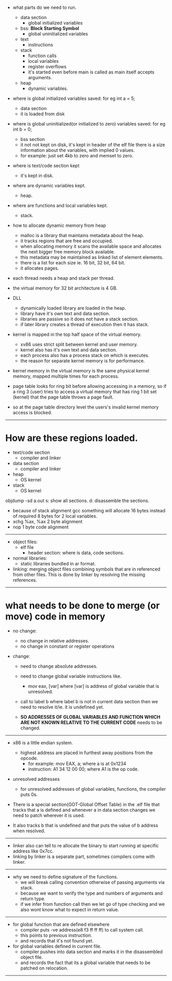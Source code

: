 - what parts do we need to run.
    - data section
        - global initialized variables
    - bss: **Block Starting Symbol**
        - global uninitialized variables
    - text
        - instructions
    - stack
        - function calls
        - local variables
        - register overflows
        - it's started even before main is called as main itself accepts arguments.
    - heap
        - dynamic variables.

- where is global initialized variables saved: for eg int a = 5;
    - data section
    - it is loaded from disk

- where is global uninitialized(or initialized to zero) variables saved: for eg int b = 0;
    - bss section
    - it not not kept on disk, it's kept in header of the elf file there is a size information about the variables, with implied 0 values.
    - for example: just set 4kb to zero and memset to zero.

- where is text/code section kept
    - it's kept in disk.

- where are dynamic variables kept.
    - heap.
- where are functions and local variables kept.
    - stack.

- how to allocate dynamic memory from heap
    - malloc is a library that maintains metadata about the heap.
    - it tracks regions that are free and occupied.
    - when allocating memory it scans the available space and allocates the next bigger free memory block available.
    - this metadata may be maintained as linked list of element elements.
    - there is a list for each size ie. 16 bit, 32 bit, 64 bit.
    - it allocates pages.

- each thread needs a heap and stack per thread.

- the virtual memory for 32 bit architecture is 4 GB.
- DLL
    - dynamically loaded library are loaded in the heap.
    - library have it's own text and data section.
    - libraries are passive so it does not have a stack section.
    - if later library creates a thread of execution then it has stack.


- kernel is mapped in the top half space of the virtual memory.
    - xv86 uses strict split between kernel and user memory.
    - kernel also has it's own text and data section.
    - each process also has a process stack on which is executes.
    - the reason for separate kernel memory is for performance.

- kernel memory in the virtual memory is the same physical kernel memory, mapped multiple times for each process.
- page table looks for ring bit before allowing accessing in a memory, so if a ring 3 (user) tries to access a virtual memory that has ring 1 bit set (kernel) that the page table throws a page fault. 
- so at the page table directory level the users's invalid kernel memory access is blocked.

---
# How are these regions loaded.
-  text/code section
    - compiler and linker
- data section
    - compiler and linker
- heap
    - OS kernel
- stack
    - OS kernel


objdump -sd a.out
s: show all sections.
d: disassemble the sections.

- because of stack alignment gcc something will allocate 16 bytes instead of required 8 bytes for 2 local variables.
- xchg %ax, %ax 2 byte alignment
- nop 1 byte code alignment
---
- object files:
    - elf file
        - header section: where is data, code sections.
- normal libraries:
    - static libraries bundled in ar format.
- linking: merging object files combining symbols that are in referenced from other files. This is done by linker by resolving the missing references.
---
# what needs to be done to merge (or move) code in memory
- no change:
    - no change in relative addresses.
    - no change in constant or register operations
    
- change:
    - need to change absolute addresses.
    - need to change global variable instructions like.
        - mov eax, [var] where [var] is address of global variable that is unresolved.
    - call to label b where label b is not in current data section then we need to resolve it/ie. it is undefined yet.

    - **SO ADDRESSES OF GLOBAL VARIABLES AND FUNCTION WHICH ARE NOT KNOWN RELATIVE TO THE CURRENT CODE** needs to be changed.

---
- x86 is a little endian system.
    - highest address are placed in furthest away positions from the opcode.
        - for example: mov EAX, a; where a is at 0x1234
        - instruction: A1 34 12 00 00; where A1 is the op code.

- unresolved addresses
    - for unresolved addresses of global variables, functions, the compiler puts 0s.

- There is a special section(GOT-Global Offset Table) in the .elf file that tracks that a is defined and whenever a in data section changes we need to patch wherever it is used.
- It also tracks b that is undefined and that puts the value of b address when resolved.

---
- linker also can tell to re allocate the binary to start running at specific address like 0x7cc.
- linking by linker is a separate part, sometimes compilers come with linker.

---
- why we need to define signature of the functions.
    - we will break calling convention otherwise of passing arguments via stack.
    - because we want to verify the type and numbers of arguments and return type.
    - if we infer from function call then we let go of type checking and we also wont know what to expect in return value.
---
- for global function that are defined elsewhere
    - compiler puts -ve address(e8 f3 ff ff ff) to call system call.
    - this points to previous instruction.
    - and records that it's not found yet.
- for global variables defined in current file.
    - compiler pushes into data section and marks it in the disassembled object file.
    - and records the fact that its a global variable that needs to be patched on relocation.
---